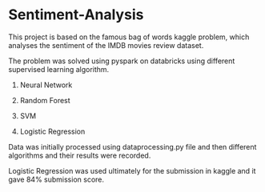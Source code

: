 # Sentiment-Analysis
This project is based on the famous bag of words kaggle problem, which analyses the sentiment of the IMDB movies review dataset.

The problem was solved using pyspark on databricks using different supervised learning algorithm. 

1) Neural Network

2) Random Forest

3) SVM

4) Logistic Regression

Data was initially processed using dataprocessing.py file and then different algorithms and their results were recorded.

Logistic Regression was used ultimately for the submission in kaggle and it gave 84% submission score.

